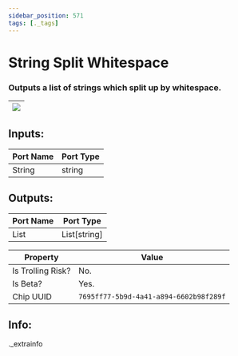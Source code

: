 ```yaml
---
sidebar_position: 571
tags: [._tags]
---
```


# String Split Whitespace


### Outputs a list of strings which split up by whitespace.

| ![](https://images-ext-2.discordapp.net/external/MPmIaQzlEPmgGWlgi-WxBBXt0Bjv_zWPkg1y1f_sy3s/https/www.recroomcircuits.com/image/circuit/absolute-value?width=206&height=108) |
|-----|

## Inputs:
| Port Name | Port Type |
|-----------|-----------|
| String | string |

## Outputs:
| Port Name | Port Type |
|-----------|-----------|
| List | List[string] | 

| Property  | Value |
|-------------------|-----------|
| Is Trolling Risk? | No. |
| Is Beta? | Yes. |
| Chip UUID | `7695ff77-5b9d-4a41-a894-6602b98f289f` |

## Info:
._extrainfo